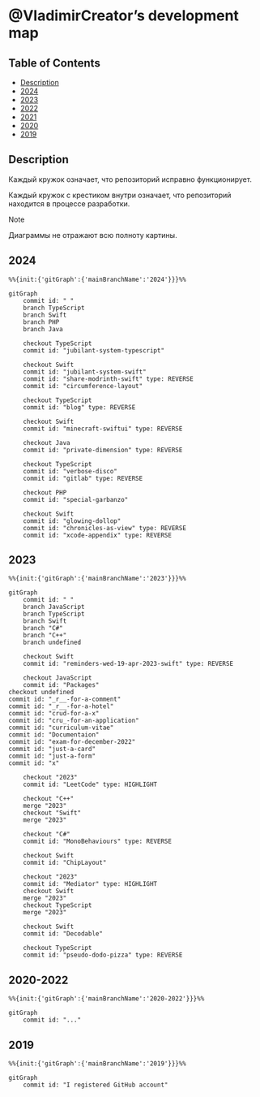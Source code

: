 # @VladimirCreator’s development map

## Table of Contents


- [Description](#description)
- [2024](#2024)
- [2023](#2023)
- [2022](#2022)
- [2021](#2021)
- [2020](#2020)
- [2019](#2019)

## Description
Каждый кружок означает, что репозиторий исправно функционирует.

Каждый кружок с крестиком внутри означает, что репозиторий находится в процессе разработки.

> [!NOTE]
> Диаграммы не отражают всю полноту картины.

## 2024

```mermaid
%%{init:{'gitGraph':{'mainBranchName':'2024'}}}%%

gitGraph
	commit id: " "
	branch TypeScript
	branch Swift
	branch PHP
	branch Java

	checkout TypeScript
	commit id: "jubilant-system-typescript"

	checkout Swift
	commit id: "jubilant-system-swift"
	commit id: "share-modrinth-swift" type: REVERSE
	commit id: "circumference-layout"

	checkout TypeScript
	commit id: "blog" type: REVERSE

	checkout Swift
	commit id: "minecraft-swiftui" type: REVERSE

	checkout Java
	commit id: "private-dimension" type: REVERSE

	checkout TypeScript
	commit id: "verbose-disco"
	commit id: "gitlab" type: REVERSE

	checkout PHP
	commit id: "special-garbanzo"

	checkout Swift
	commit id: "glowing-dollop"
	commit id: "chronicles-as-view" type: REVERSE
	commit id: "xcode-appendix" type: REVERSE
```

## 2023

```mermaid
%%{init:{'gitGraph':{'mainBranchName':'2023'}}}%%

gitGraph
	commit id: " "
	branch JavaScript
	branch TypeScript
	branch Swift
	branch "C#"
	branch "C++"
	branch undefined

	checkout Swift
	commit id: "reminders-wed-19-apr-2023-swift" type: REVERSE

	checkout JavaScript
	commit id: "Packages"
checkout undefined
commit id: "_r__-for-a-comment"
commit id: "_r__-for-a-hotel"
commit id: "crud-for-a-x"
commit id: "cru_-for-an-application"
commit id: "curriculum-vitae"
commit id: "Documentaion"
commit id: "exam-for-december-2022"
commit id: "just-a-card"
commit id: "just-a-form"
commit id: "x"

	checkout "2023"
	commit id: "LeetCode" type: HIGHLIGHT

	checkout "C++"
	merge "2023"
	checkout "Swift"
	merge "2023"

	checkout "C#"
	commit id: "MonoBehaviours" type: REVERSE

	checkout Swift
	commit id: "ChipLayout"

	checkout "2023"
	commit id: "Mediator" type: HIGHLIGHT
	checkout Swift
	merge "2023"
	checkout TypeScript
	merge "2023"

	checkout Swift
	commit id: "Decodable"

	checkout TypeScript
	commit id: "pseudo-dodo-pizza" type: REVERSE
```

## 2020-2022

```mermaid
%%{init:{'gitGraph':{'mainBranchName':'2020-2022'}}}%%

gitGraph
	commit id: "..."
```

## 2019

```mermaid
%%{init:{'gitGraph':{'mainBranchName':'2019'}}}%%

gitGraph
	commit id: "I registered GitHub account"
```
